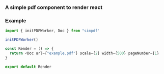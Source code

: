 ### A simple pdf component to render react

### Example
```ts
import { initPDFWorker, Doc } from "simpdf"

initPDFWorker()

const Render = () => {
  return <Doc url={"example.pdf"} scale={2} width={500} pageNumber={1} />
}

export default Render
```
